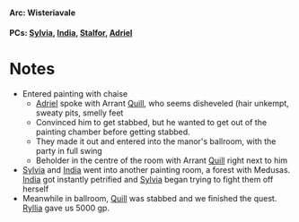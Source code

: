 #### Arc: Wisteriavale
#### PCs: [Sylvia](PCs/Past/Sylvia.md), [India](PCs/Current/India.md), [Stalfor](PCs/Current/Stalfor.md), [Adriel](PCs/Past/Adriel.md)

# Notes

- Entered painting with chaise
	- [Adriel](PCs/Past/Adriel.md) spoke with Arrant [Quill](NPCs/Living/Quill.md), who seems disheveled (hair unkempt, sweaty pits, smelly feet
	- Convinced him to get stabbed, but he wanted to get out of the painting chamber before getting stabbed.
	- They made it out and entered into the manor's ballroom, with the party in full swing
	- Beholder in the centre of the room with Arrant [Quill](NPCs/Living/Quill.md) right next to him
- [Sylvia](PCs/Past/Sylvia.md) and [India](PCs/Current/India.md) went into another painting room, a forest with Medusas. [India](PCs/Current/India.md) got instantly petrified and [Sylvia](PCs/Past/Sylvia.md) began trying to fight them off herself
- Meanwhile in ballroom, [Quill](NPCs/Living/Quill.md) was stabbed and we finished the quest. [Ryllia](NPCs/Living/Ryllia.md) gave us 5000 gp.